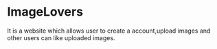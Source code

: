# ImageLovers
It is a website which allows user to create a account,upload images and other users can like uploaded images.
